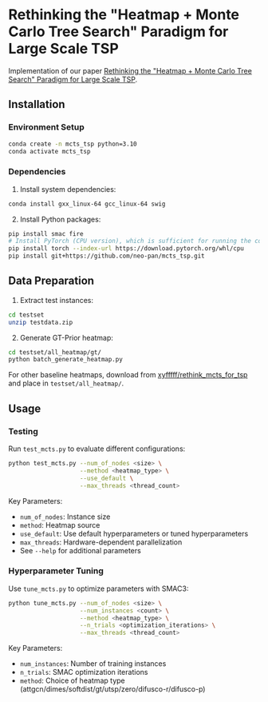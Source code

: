 # Rethinking the "Heatmap + Monte Carlo Tree Search" Paradigm for Large Scale TSP

Implementation of our paper [Rethinking the "Heatmap + Monte Carlo Tree Search" Paradigm for Large Scale TSP](https://arxiv.org/abs/2411.09238).

## Installation

### Environment Setup
```bash
conda create -n mcts_tsp python=3.10
conda activate mcts_tsp
```

### Dependencies
1. Install system dependencies:
```bash
conda install gxx_linux-64 gcc_linux-64 swig
```

2. Install Python packages:
```bash
pip install smac fire
# Install PyTorch (CPU version), which is sufficient for running the code
pip install torch --index-url https://download.pytorch.org/whl/cpu
pip install git+https://github.com/neo-pan/mcts_tsp.git
```

## Data Preparation

1. Extract test instances:
```bash
cd testset
unzip testdata.zip
```

2. Generate GT-Prior heatmap:
```bash
cd testset/all_heatmap/gt/
python batch_generate_heatmap.py
```

For other baseline heatmaps, download from [xyfffff/rethink_mcts_for_tsp](https://github.com/xyfffff/rethink_mcts_for_tsp) and place in `testset/all_heatmap/`.

## Usage

### Testing
Run `test_mcts.py` to evaluate different configurations:

```bash
python test_mcts.py --num_of_nodes <size> \
                    --method <heatmap_type> \
                    --use_default \
                    --max_threads <thread_count>
```

Key Parameters:
- `num_of_nodes`: Instance size
- `method`: Heatmap source
- `use_default`: Use default hyperparameters or tuned hyperparameters
- `max_threads`: Hardware-dependent parallelization
- See `--help` for additional parameters

### Hyperparameter Tuning
Use `tune_mcts.py` to optimize parameters with SMAC3:

```bash
python tune_mcts.py --num_of_nodes <size> \
                    --num_instances <count> \
                    --method <heatmap_type> \
                    --n_trials <optimization_iterations> \
                    --max_threads <thread_count>
```

Key Parameters:
- `num_instances`: Number of training instances
- `n_trials`: SMAC optimization iterations
- `method`: Choice of heatmap type (attgcn/dimes/softdist/gt/utsp/zero/difusco-r/difusco-p)